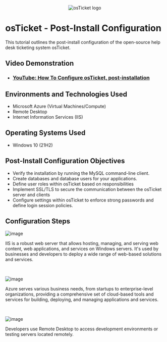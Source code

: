 <p align="center">
<img src="https://i.imgur.com/Clzj7Xs.png" alt="osTicket logo"/>
</p>

<h1>osTicket - Post-Install Configuration</h1>
This tutorial outlines the post-install configuration of the open-source help desk ticketing system osTicket.<br />


<h2>Video Demonstration</h2>

- ### [YouTube: How To Configure osTicket, post-installation](https://youtu.be/mbckqBHjLxM?si=GzU9fmULLO-0MM6s)

<h2>Environments and Technologies Used</h2>

- Microsoft Azure (Virtual Machines/Compute)
- Remote Desktop
- Internet Information Services (IIS)

<h2>Operating Systems Used </h2>

- Windows 10</b> (21H2)

<h2>Post-Install Configuration Objectives</h2>

- Verify the installation by running the MySQL command-line client.
- Create databases and database users for your applications.
- Define user roles within osTicket based on responsibilities
- Implement SSL/TLS to secure the communication between the osTicket server and clients
- Configure settings within osTicket to enforce strong passwords and define login session policies.

<h2>Configuration Steps</h2>

![image](https://github.com/Tsteele8/Tsteele8/assets/149441408/9b7f0e31-c47c-4a59-add7-72b346a0400f)


</p>
<p>
IIS is a robust web server that allows hosting, managing, and serving web content, web applications, and services on Windows servers. It's used by businesses and developers to deploy a wide range of web-based solutions and services.
</p>
<br />


![image](https://github.com/Tsteele8/Tsteele8/assets/149441408/8fe1950b-5d1c-4431-83c2-ddf1f9c94441)

</p>
Azure serves various business needs, from startups to enterprise-level organizations, providing a comprehensive set of cloud-based tools and services for building, deploying, and managing applications and services.
</p>
<br />


![image](https://github.com/Tsteele8/Tsteele8/assets/149441408/88357f01-1041-43aa-af67-0926e3b5bf18)

</p>
<p>
Developers use Remote Desktop to access development environments or testing servers located remotely.
</p>
<br />
